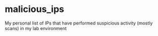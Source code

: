 # malicious_ips
My personal list of IPs that have performed suspicious activity (mostly scans) in my lab environment
